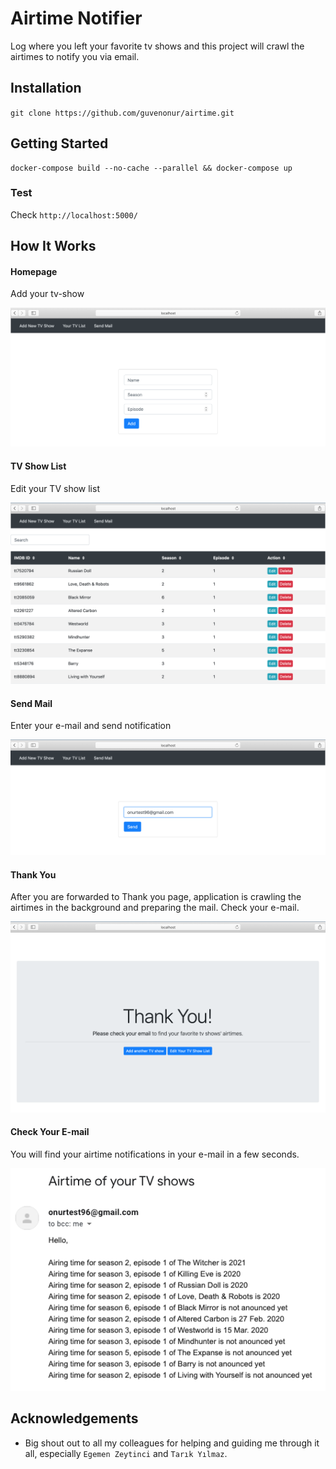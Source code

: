 # Airtime Notifier

Log where you left your favorite tv shows and this project will crawl the airtimes to notify you via email.

## Installation

`git clone https://github.com/guvenonur/airtime.git`

## Getting Started

```
docker-compose build --no-cache --parallel && docker-compose up
```

### Test

Check `http://localhost:5000/`

## How It Works
#### Homepage
Add your tv-show

![homepage](/static/images/homepage.png)
#### TV Show List
Edit your TV show list

![show_list](/static/images/show_list.png)

#### Send Mail
Enter your e-mail and send notification

![send_mail](/static/images/send_mail.png)

#### Thank You
After you are forwarded to Thank you page, application is crawling the airtimes in the background and preparing the mail. Check your e-mail.

![thank_you](/static/images/thank_you.png)

#### Check Your E-mail
You will find your airtime notifications in your e-mail in a few seconds.

![mail](/static/images/mail.png)

## Acknowledgements
* Big shout out to all my colleagues for helping and guiding me through it all, especially `Egemen Zeytinci` and `Tarık Yılmaz`.
